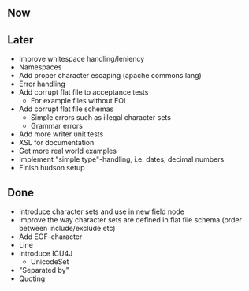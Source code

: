 Now
---

Later
-----
* Improve whitespace handling/leniency
* Namespaces
* Add proper character escaping (apache commons lang)
* Error handling
* Add corrupt flat file to acceptance tests
    - For example files without EOL
* Add corrupt flat file schemas
    - Simple errors such as illegal character sets
    - Grammar errors
* Add more writer unit tests
* XSL for documentation
* Get more real world examples
* Implement "simple type"-handling, i.e. dates, decimal numbers
* Finish hudson setup

Done
----
* Introduce character sets and use in new field node
* Improve the way character sets are defined in flat file schema (order between include/exclude etc)
* Add EOF-character
* Line
* Introduce ICU4J
    * UnicodeSet
* "Separated by"
* Quoting
